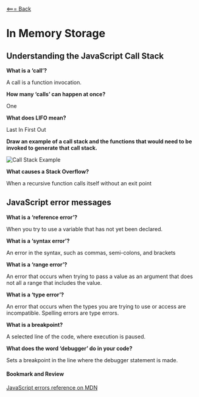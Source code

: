 [<=== Back](README.md)

# In Memory Storage

## Understanding the JavaScript Call Stack

**What is a ‘call’?**

A call is a function invocation.

**How many ‘calls’ can happen at once?**

One

**What does LIFO mean?**

Last In First Out

**Draw an example of a call stack and the functions that would need to be invoked to generate that call stack.**

![Call Stack Example](/img/CallStack.jpg)

**What causes a Stack Overflow?**

When a recursive function calls itself without an exit point

## JavaScript error messages

**What is a ‘reference error’?**

When you try to use a variable that has not yet been declared.

**What is a ‘syntax error’?**

An error in the syntax, such as commas, semi-colons, and brackets

**What is a ‘range error’?**

An error that occurs when trying to pass a value as an argument that does not all a range that includes the value.

**What is a ‘type error’?**

An error that occurs when the types you are trying to use or access are incompatible. Spelling errors are type errors.

**What is a breakpoint?**

A selected line of the code, where execution is paused.

**What does the word ‘debugger’ do in your code?**

Sets a breakpoint in the line where the debugger statement is made.

#### Bookmark and Review

[JavaScript errors reference on MDN](https://developer.mozilla.org/en-US/docs/Web/JavaScript/Reference/Errors)
